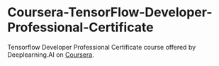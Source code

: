 # Coursera-TensorFlow-Developer-Professional-Certificate

Tensorflow Developer Professional Certificate course offered by Deeplearning.AI on [Coursera](https://www.coursera.org/professional-certificates/tensorflow-in-practice).
